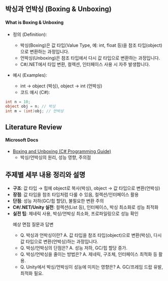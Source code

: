 
## 박싱과 언박싱 (Boxing & Unboxing)

#### What is Boxing & Unboxing

- 정의 (Definition):
    - 박싱(Boxing)은 값 타입(Value Type, 예: int, float 등)을 참조 타입(object)으로 변환하는 과정입니다.
    - 언박싱(Unboxing)은 참조 타입에서 다시 값 타입으로 변환하는 과정입니다.
    - C#/.NET에서 타입 변환, 컬렉션, 인터페이스 사용 시 자주 발생합니다.

- 예시 (Examples):
    - int → object (박싱), object → int (언박싱)
    - 코드 예시 (C#):
```csharp
int n = 10;
object obj = n; // 박싱
int m = (int)obj; // 언박싱
```

## Literature Review

#### Microsoft Docs
- [Boxing and Unboxing (C# Programming Guide)](https://learn.microsoft.com/en-us/dotnet/csharp/programming-guide/types/boxing-and-unboxing)
    - 박싱/언박싱의 원리, 성능 영향, 주의점

## 주제별 세부 내용 정리와 설명
- **구조**: 값 타입 → 힙에 object로 복사(박싱), object → 값 타입으로 변환(언박싱)
- **장점**: 값 타입을 참조 타입처럼 다룰 수 있음, 컬렉션/인터페이스 활용
- **단점**: 성능 저하(GC/힙 할당), 불필요한 변환 주의
- **C#/.NET/Unity 실전**: 컬렉션(List<object> 등), 인터페이스, 박싱 최소화로 성능 최적화
- **실전 팁**: 제네릭 사용, 박싱/언박싱 최소화, 프로파일링으로 성능 확인

예상 면접 질문과 답변
- Q. 박싱과 언박싱이란?
  A. 값 타입을 참조 타입(object)으로 변환(박싱), 다시 값 타입으로 변환(언박싱)하는 과정입니다.
- Q. 박싱/언박싱의 단점은?
  A. 성능 저하, GC/힙 할당 증가.
- Q. 박싱/언박싱을 줄이는 방법은?
  A. 제네릭, 구조체, 인터페이스 최적화 등 활용.
- Q. Unity에서 박싱/언박싱이 성능에 미치는 영향은?
  A. GC/프레임 드랍 유발, 최적화 필요.

